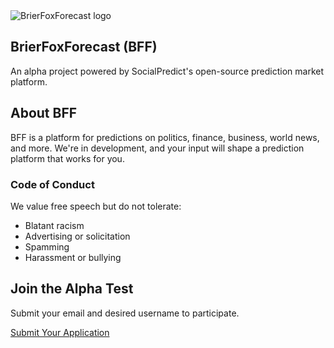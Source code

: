 <!-- Hero -->
<section class="flex flex-col sm:flex-row items-center mb-8" aria-labelledby="site-title">
  <img
    src="/HomePageLogo.png"
    alt="BrierFoxForecast logo"
    class="w-24 h-24 sm:w-32 sm:h-32 mb-4 sm:mb-0 sm:mr-6"
    loading="lazy"
    decoding="async"
  />
  <div class="flex flex-col justify-center h-full text-center sm:text-left">
    <h1 id="site-title" class="text-3xl sm:text-4xl font-bold text-custom-gray-light mb-2">
      BrierFoxForecast (BFF)
    </h1>
    <p class="text-lg text-custom-gray-light">
      An alpha project powered by SocialPredict's open-source prediction market platform.
    </p>
  </div>
</section>

<div class="space-y-8">
  <!-- About -->
  <section class="bg-gray-800 rounded-lg p-6 shadow-lg" aria-labelledby="about-bff">
    <h2 id="about-bff" class="text-xl font-semibold mb-3 text-custom-gray-light">About BFF</h2>
    <p class="text-base mb-0">
      BFF is a platform for predictions on politics, finance, business, world news, and more.
      We're in development, and your input will shape a prediction platform that works for you.
    </p>
  </section>

  <!-- Code of Conduct -->
  <section class="bg-gray-800 rounded-lg p-6 shadow-lg" aria-labelledby="code-of-conduct">
    <h3 id="code-of-conduct" class="text-lg font-semibold mb-2 text-custom-gray-light">Code of Conduct</h3>
    <p class="text-base mb-2">We value free speech but do not tolerate:</p>
    <ul class="list-disc list-inside text-base pl-4">
      <li>Blatant racism</li>
      <li>Advertising or solicitation</li>
      <li>Spamming</li>
      <li>Harassment or bullying</li>
    </ul>
  </section>

  <!-- CTA -->
  <section class="text-center bg-blue-600 p-6 rounded-lg shadow-lg" aria-labelledby="join-alpha">
    <h2 id="join-alpha" class="text-xl font-semibold mb-3 text-white">Join the Alpha Test</h2>
    <p class="text-base mb-4 text-white">Submit your email and desired username to participate.</p>
    <a
      href="https://docs.google.com/forms/d/1YHPWXWFpVqIvFQHz-eGPQ8f4CMuFeQ4YUWa2jS5apKw/viewform?edit_requested=true"
      class="inline-block bg-white text-blue-600 py-2 px-4 rounded-lg font-semibold text-base hover:bg-gray-100 transition duration-300"
      target="_blank"
      rel="noopener noreferrer"
    >
      Submit Your Application
    </a>
  </section>
</div>
